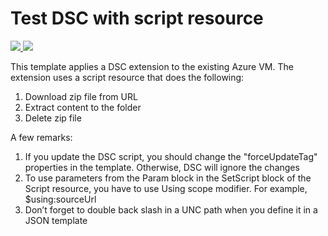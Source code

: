 # Test DSC with script resource

<a href="https://portal.azure.com/#create/Microsoft.Template/uri/https%3A%2F%2Fraw.githubusercontent.com%2Fnsucheninov%2FDSC%2Fmaster%2F001-Script-Resource%2Fazuredeploy.json" target="_blank">
    <img src="http://azuredeploy.net/deploybutton.png"/>
</a>
<a href="http://armviz.io/#/?load=https%3A%2F%2Fraw.githubusercontent.com%2Fnsucheninov%2FDSC%2Fmaster%2F001-Script-Resource%2Fazuredeploy.json" target="_blank">
    <img src="http://armviz.io/visualizebutton.png"/>
</a>


This template applies a DSC extension to the existing Azure VM.
The extension uses a script resource that does the following:
1.	Download zip file from URL
2.	Extract content to the folder
3.	Delete zip file

A few remarks:
1.	If you update the DSC script, you should change the "forceUpdateTag" properties in the template. Otherwise, DSC will ignore the changes
2.	To use parameters from the Param block in the SetScript block of the Script resource, you have to use Using scope modifier. For example, $using:sourceUrl
3.	Don’t forget to double back slash in a UNC path when you define it in a JSON template
